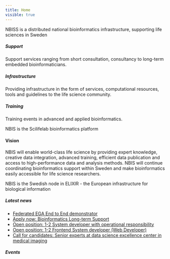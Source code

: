 ```yaml
---
title: Home
visible: true
---
```


    

   
  

NBISS is a distributed national bioinformatics infrastructure, supporting life sciences in Sweden 

##### Support

Support services ranging from short consultation, consultancy to long-term embedded bioinformaticians.


##### Infrastructure

Providing infrastructure in the form of services, computational resources, tools and guidelines to the life science community.


##### Training

Training events in advanced and applied bioinformatics.


NBIS is the Scilifelab bioinformatics platform


#### Vision

NBIS will enable world-class life science by providing expert knowledge, creative data integration, advanced training, efficient data publication and access to high-performance data and analysis methods. NBIS will continue coordinating bioinformatics support within Sweden and make bioinformatics easily accessible for life science researchers. 


NBIS is the Swedish node in ELIXIR - the European infrastructure for biological information

  
  


##### Latest news

  * [Federated EGA End to End demonstrator](</news/2022/01/19/fega-demonstrator/>)
  * [Apply now: Bioinformatics Long-term Support](</news/2022/01/12/lts/>)
  * [Open position: 1-2 System developer with operational responsibility](</news/2021/12/14/position-systems-developer/>)
  * [Open position: 1-2 Frontend System developer (Web Developer)](</news/2021/12/02/developer-frontend/>)
  * [Call for candidates: Senior experts at data science excellence center in medical imaging](</news/2021/11/16/senior-experts-aida/>)



##### Events
